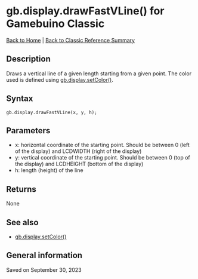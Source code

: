 
# gb.display.drawFastVLine() for Gamebuino Classic

[Back to Home](./../../../README.MD) | [Back to Classic Reference Summary](./README.MD)

## Description

Draws a vertical line of a given length starting from a given point. The color used is defined using [gb.display.setColor()](./gb-display-setColor.md).

## Syntax

```
gb.display.drawFastVLine(x, y, h);
```

## Parameters

- x: horizontal coordinate of the starting point. Should be between 0 (left of the display) and LCDWIDTH (right of the display)
- y: vertical coordinate of the starting point. Should be between 0 (top of the display) and LCDHEIGHT (bottom of the display)
- h: length (height) of the line

## Returns

None

## See also

- [gb.display.setColor()](./gb-display-setColor.md)

## General information

Saved on September 30, 2023
